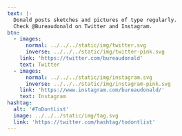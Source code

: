 ```yaml
---
text: |-
  Donald posts sketches and pictures of type regularly.
  Check @Bureaudonald on Twitter and Instagram.
btn:
  - images:
      normal: ../../../static/img/twitter.svg
      inverse: ../../../static/img/twitter-pink.svg
    link: 'https://twitter.com/bureaudonald'
    text: Twitter
  - images:
      normal: ../../../static/img/instagram.svg
      inverse: ../../../static/img/instagram-pink.svg
    link: 'https://www.instagram.com/bureaudonald/'
    text: Instagram
hashtag:
  alt: '#ToDontList'
  image: ../../../static/img/tag.svg
  link: 'https://twitter.com/hashtag/todontlist'
---
```

